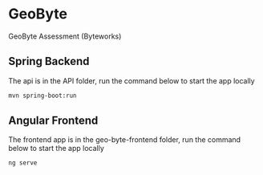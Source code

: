 # GeoByte
GeoByte Assessment (Byteworks)

## Spring Backend
The api is in the API folder, run the command below to start the app locally
```bash
mvn spring-boot:run
```

## Angular Frontend
The frontend app is in the geo-byte-frontend folder, run the command below to start the app locally
```bash
ng serve
```